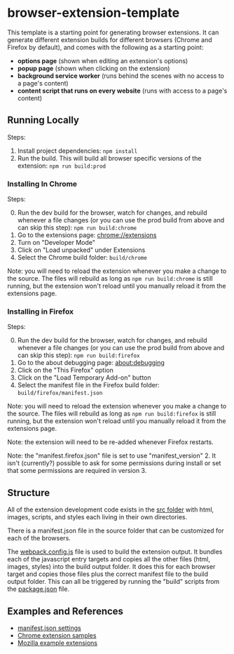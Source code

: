 # browser-extension-template

This template is a starting point for generating browser extensions.
It can generate different extension builds for different browsers (Chrome and Firefox by default), and comes with the following as a starting point:

- **options page** (shown when editing an extension's options)
- **popup page** (shown when clicking on the extension)
- **background service worker** (runs behind the scenes with no access to a page's content)
- **content script that runs on every website** (runs with access to a page's content)

## Running Locally

Steps:

1. Install project dependencies: `npm install`
2. Run the build. This will build all browser specific versions of the extension: `npm run build:prod`

### Installing In Chrome

Steps:

0. Run the dev build for the browser, watch for changes, and rebuild whenever a file changes (or you can use the prod build from above and can skip this step): `npm run build:chrome`
1. Go to the extensions page: [chrome://extensions](chrome://extensions)
2. Turn on "Developer Mode"
3. Click on "Load unpacked" under Extensions
4. Select the Chrome build folder: `build/chrome`

Note: you will need to reload the extension whenever you make a change to the source.
The files will rebuild as long as `npm run build:chrome` is still running, but the extension won't reload until you manually reload it from the extensions page.

### Installing in Firefox

Steps:

0. Run the dev build for the browser, watch for changes, and rebuild whenever a file changes (or you can use the prod build from above and can skip this step): `npm run build:firefox`
1. Go to the about debugging page: [about:debugging](about:debugging)
2. Click on the "This Firefox" option
3. Click on the "Load Temporary Add-on" button
4. Select the manifest file in the Firefox build folder: `build/firefox/manifest.json`

Note: you will need to reload the extension whenever you make a change to the source.
The files will rebuild as long as `npm run build:firefox` is still running, but the extension won't reload until you manually reload it from the extensions page.

Note: the extension will need to be re-added whenever Firefox restarts.

Note: the "manifest.firefox.json" file is set to use "manifest_version" 2.
It isn't (currently?) possible to ask for some permissions during install or set that some permissions are required in version 3.

## Structure

All of the extension development code exists in the [src folder](./src) with html, images, scripts, and styles each living in their own directories.

There is a manifest.json file in the source folder that can be customized for each of the browsers.

The [webpack.config.js](./webpack.config.js) file is used to build the extension output.
It bundles each of the javascript entry targets and copies all the other files (html, images, styles) into the build output folder.
It does this for each browser target and copies those files plus the correct manifest file to the build output folder.
This can all be triggered by running the "build" scripts from the [package.json](./package.json) file.

## Examples and References

- [manifest.json settings](https://developer.mozilla.org/en-US/docs/Mozilla/Add-ons/WebExtensions/manifest.json)
- [Chrome extension samples](https://github.com/GoogleChrome/chrome-extensions-samples)
- [Mozilla example extensions](https://developer.mozilla.org/en-US/docs/Mozilla/Add-ons/WebExtensions/Examples)

